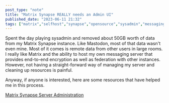 ```yaml
---
post_type: "note" 
title: "Matrix Synapse REALLY needs an Admin UI"
published_date: "2023-06-11 21:32"
tags: ["matrix","selfhost","synapse","opensource","sysadmin","messaging"]
---
```


Spent the day playing sysadmin and removed about 50GB worth of data from my Matrix Synapse instance. Like Mastodon, most of that data wasn't even mine. Most of it comes is remote data from other users in large rooms. I really like Matrix and the ability to host my own messaging server that provides end-to-end encryption as well as federation with other instances. However, not having a straight-forward way of managing my server and cleaning up resources is painful. 

Anyway, if anyone is interested, here are some resources that have helped me in this process.

[Matrix Synapse Server Administration](/resources/wiki/matrix-synapse-admin)